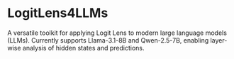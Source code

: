 # LogitLens4LLMs
A versatile toolkit for applying Logit Lens to modern large language models (LLMs). Currently supports Llama-3.1-8B and Qwen-2.5-7B, enabling layer-wise analysis of hidden states and predictions.
